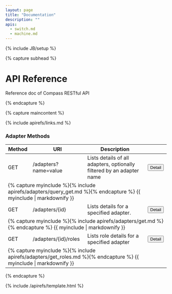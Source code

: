 ```yaml
---
layout: page
title: "Documentation"
description: ""
apis:
  - switch.md
  - machine.md
---
```


{% include JB/setup %}



{% capture subhead %}
  <h1>API Reference</h1>
  <p class="lead">Reference doc of Compass RESTful API</p>
{% endcapture %}


{% capture maincontent %}

{% include apirefs/links.md %}

<h3>Adapter Methods</h3>

<table class="table table-stripped">
<thead>
<th>Method</th>
<th>URI</th>
<th>Description</th>
<th></th>
</thead>

<tr>
<td><span class="label label-success">GET</span></td>
<td>/adapters?name=value</td>
<td>Lists details of all adapters, optionally filtered by an adapter name </td>
<td><button type="button" class="btn btn-sm btn-primary" data-target="#adapters_query"
 data-toggle="collapse">Detail</button></td>
</tr>
<tr>
<td colspan="4" class="hiddenRow">
<div class="accordian-body collapse" id="adapters_query">
 {% capture myinclude %}{% include apirefs/adapters/query_get.md %}{% endcapture %}
{{ myinclude | markdownify }}
</div>
</td>
</tr>

<tr>
<td><span class="label label-success">GET</span></td>
<td>/adapters/{id}</td>
<td>
Lists details for a specified adapter.
</td>
<td><button type="button" class="btn btn-sm btn-primary"
data-target="#adapters_get" data-toggle="collapse">Detail</button></td>
</tr>
<tr>
<td colspan="4" class="hiddenRow">
<div class="accordian-body collapse" id="adapters_get">
 {% capture myinclude %}{%  include apirefs/adapters/get.md %}{% endcapture %}
{{ myinclude | markdownify }}
</div>
</td>
</tr>



<tr>
<td><span class="label label-success">GET</span></td>
<td>/adapters/{id}/roles</td>
<td>Lists role details for a specified adapter
</td>
<td><button type="button" class="btn btn-sm btn-primary"
 data-target="#adapters_role"
 data-toggle="collapse">Detail</button></td>
</tr>
<tr>
<td colspan="4" class="hiddenRow">
<div class="accordian-body collapse" id="adapters_role">
 {% capture myinclude %}{%  include apirefs/adapters/get_roles.md %}{% endcapture %}
{{ myinclude | markdownify }}
</div>
</td>
</tr>

</table>

{% endcapture %}

{% include /apirefs/template.html %}
